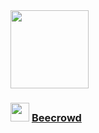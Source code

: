 <img src="https://cdn.jsdelivr.net/gh/devicons/devicon/icons/csharp/csharp-original.svg" width="125">

### <img src="https://i.pinimg.com/favicons/5999c685f92bb3ed1881148e3fb2c085f5bb599de6462b73bcbd4286.ico?e43f735e83c7f5ee9dfdad5ef2a9640c" width="30"> <a href="./Beecrowd">Beecrowd</a>